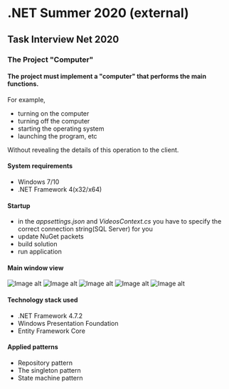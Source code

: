 # .NET Summer 2020 (external)
## Task Interview Net 2020
### The Project "Computer"
#### The project must implement a "computer" that performs the main functions.
For example,
* turning on the computer
* turning off the computer
* starting the operating system
* launching the program, etc

Without revealing the details of this operation to the client.

#### System requirements
* Windows 7/10
* .NET Framework 4(x32/x64)

#### Startup
* in the *_appsettings.json_* and *_VideosContext.cs_* you have to specify the correct connection string(SQL Server) for you
* update NuGet packets
* build solution
* run application

#### Main window view
![Image alt](https://github.com/KotKatLV/EPAM_External_Trainee_Test_Task_Konstantin_Kapatkov/blob/master/MainWindow.PNG)
![Image alt](https://github.com/KotKatLV/EPAM_External_Trainee_Test_Task_Konstantin_Kapatkov/blob/master/img2.PNG)
![Image alt](https://github.com/KotKatLV/EPAM_External_Trainee_Test_Task_Konstantin_Kapatkov/blob/master/img1.PNG)
![Image alt](https://github.com/KotKatLV/EPAM_External_Trainee_Test_Task_Konstantin_Kapatkov/blob/master/img3.PNG)
![Image alt](https://github.com/KotKatLV/EPAM_External_Trainee_Test_Task_Konstantin_Kapatkov/blob/master/img4.PNG)

#### Technology stack used
* .NET Framework 4.7.2
* Windows Presentation Foundation
* Entity Framework Core

#### Applied patterns
* Repository pattern
* The singleton pattern
* State machine pattern
